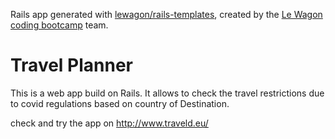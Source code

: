 Rails app generated with [lewagon/rails-templates](https://github.com/lewagon/rails-templates), created by the [Le Wagon coding bootcamp](https://www.lewagon.com) team.


<h1>Travel Planner</h1>
This is a web app build on Rails. It allows to check the travel restrictions due to covid regulations based on country of Destination.

check and try the app on http://www.traveld.eu/
